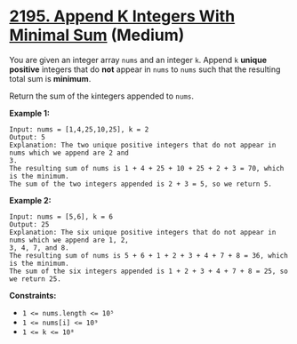 # [2195. Append K Integers With Minimal Sum][link] (Medium)

[link]: https://leetcode.com/problems/append-k-integers-with-minimal-sum/

You are given an integer array `nums` and an integer `k`. Append `k` **unique positive** integers
that do **not** appear in `nums` to `nums` such that the resulting total sum is **minimum**.

Return the sum of the `k`integers appended to `nums`.

**Example 1:**

```
Input: nums = [1,4,25,10,25], k = 2
Output: 5
Explanation: The two unique positive integers that do not appear in nums which we append are 2 and
3.
The resulting sum of nums is 1 + 4 + 25 + 10 + 25 + 2 + 3 = 70, which is the minimum.
The sum of the two integers appended is 2 + 3 = 5, so we return 5.
```

**Example 2:**

```
Input: nums = [5,6], k = 6
Output: 25
Explanation: The six unique positive integers that do not appear in nums which we append are 1, 2,
3, 4, 7, and 8.
The resulting sum of nums is 5 + 6 + 1 + 2 + 3 + 4 + 7 + 8 = 36, which is the minimum.
The sum of the six integers appended is 1 + 2 + 3 + 4 + 7 + 8 = 25, so we return 25.
```

**Constraints:**

- `1 <= nums.length <= 10⁵`
- `1 <= nums[i] <= 10⁹`
- `1 <= k <= 10⁸`
